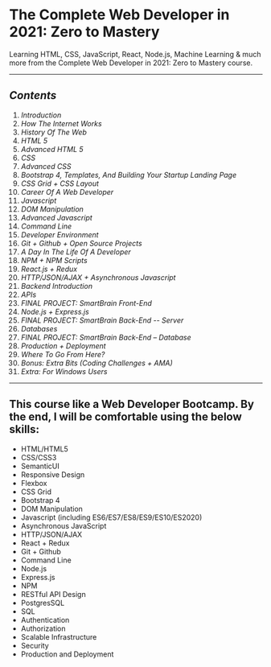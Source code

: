 # The Complete Web Developer in 2021: Zero to Mastery

Learning HTML, CSS, JavaScript, React, Node.js, Machine Learning & much more from the Complete Web Developer in 2021: Zero to Mastery course.
******************************************************************************************

## __*Contents*__

1. *Introduction*
2. *How The Internet Works*
3. *History Of The Web*
4. *HTML 5*
5. *Advanced HTML 5*
6. *CSS*
7. *Advanced CSS*
8. *Bootstrap 4, Templates, And Building Your Startup Landing Page*
9. *CSS Grid + CSS Layout*
10. *Career Of A Web Developer*
11. *Javascript*
12. *DOM Manipulation*
13. *Advanced Javascript*
14. *Command Line*
15. *Developer Environment*
16. *Git + Github + Open Source Projects*
17. *A Day In The Life Of A Developer*
18. *NPM + NPM Scripts*
19. *React.js + Redux*
20. *HTTP/JSON/AJAX + Asynchronous Javascript*
21. *Backend Introduction*
22. *APIs*
23. *FINAL PROJECT: SmartBrain Front-End*
24. *Node.js + Express.js*
25. *FINAL PROJECT: SmartBrain Back-End -- Server*
26. *Databases*
27. *FINAL PROJECT: SmartBrain Back-End – Database*
28. *Production + Deployment*
29. *Where To Go From Here?*
30. *Bonus: Extra Bits (Coding Challenges + AMA)*
31. *Extra: For Windows Users*

******************************************************************************************

## This course like a Web Developer Bootcamp. By the end, I will be comfortable using the below skills:

* HTML/HTML5
* CSS/CSS3
* SemanticUI
* Responsive Design
* Flexbox
* CSS Grid
* Bootstrap 4
* DOM Manipulation
* Javascript (including ES6/ES7/ES8/ES9/ES10/ES2020)
* Asynchronous JavaScript
* HTTP/JSON/AJAX
* React + Redux
* Git + Github
* Command Line
* Node.js
* Express.js
* NPM
* RESTful API Design
* PostgresSQL
* SQL
* Authentication
* Authorization
* Scalable Infrastructure
* Security
* Production and Deployment
